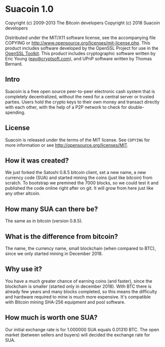 Suacoin 1.0
============

Copyright (c) 2009-2013 The Bitcoin developers
Copyright (c) 2018 Suacoin developers

Distributed under the MIT/X11 software license, see the accompanying
file COPYING or http://www.opensource.org/licenses/mit-license.php.
This product includes software developed by the OpenSSL Project for use in the [OpenSSL Toolkit](http://www.openssl.org/). This product includes
cryptographic software written by Eric Young ([eay@cryptsoft.com](mailto:eay@cryptsoft.com)), and UPnP software written by Thomas Bernard.


Intro
---------------------
Suacoin is a free open source peer-to-peer electronic cash system that is
completely decentralized, without the need for a central server or trusted
parties.  Users hold the crypto keys to their own money and transact directly
with each other, with the help of a P2P network to check for double-spending.

License
-------

Suacoin is released under the terms of the MIT license. See `COPYING` for more
information or see http://opensource.org/licenses/MIT.

How it was created?
-------------------

We just forked the Satoshi 0.8.5 bitcoin client, set a new name, a new currency code
(SUA) and started mining the coins (just like bitcoin) from scratch. To bootstrap we
premined the 7000 blocks, so we could test it and published the code online right
after on git. It will grow from here just like any other altcoin.

How many SUA can there be?
--------------------------

The same as in bitcoin (version 0.8.5).

What is the difference from bitcoin?
------------------------------------

The name, the currency name, small blockchain (when compared to BTC), since we only
started mining in December 2018.

Why use it?
-----------

You have a much greater chance of earning coins (and faster), since the blockchain
is smaller (started only in december 2018). With BTC there is already few years and
many blocks completed, so this means the difficulty and hardware required to mine
is much more expensive. It's compatible with Bitcoin mining SHA-256 equipment and
pool software.

How much is worth one SUA?
--------------------------

Our initial exchange rate is for 1.000000 SUA equals 0.01310 BTC. The open market
(between sellers and buyers) will decided the exchange rate for SUA.
